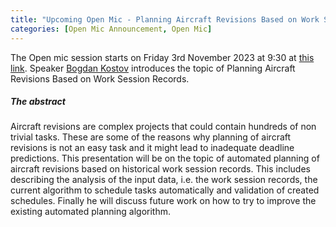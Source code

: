 ```yaml
---
title: "Upcoming Open Mic - Planning Aircraft Revisions Based on Work Session Records"
categories: [Open Mic Announcement, Open Mic]
---
```


The Open mic session starts on Friday 3rd November 2023 at 9:30 at [this link](https://meet.jit.si/open-mic-kbss). Speaker [Bogdan Kostov](https://kbss.felk.cvut.cz/web/team#bogdan-kostov) introduces the topic of Planning Aircraft Revisions Based on Work Session Records.


##### The abstract

Aircraft revisions are complex projects that could contain hundreds of non trivial tasks. These are some of the reasons why planning of aircraft revisions is not an easy task and it might lead to inadequate deadline predictions. This presentation will be on the topic of automated planning of aircraft revisions based on historical work session records. This includes describing the analysis of the input data, i.e. the work session records, the current algorithm to schedule tasks automatically and validation of created schedules. Finally he will discuss future work on how to try to improve the existing automated planning algorithm.
